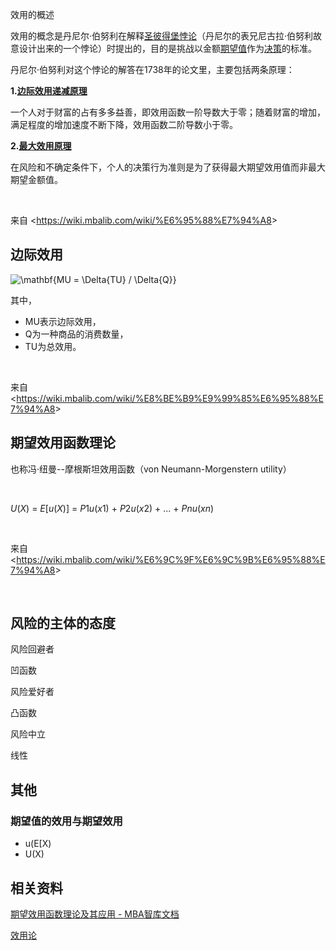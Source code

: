 效用的概述

效用的概念是丹尼尔·伯努利在解释[圣彼得堡悖论](https://wiki.mbalib.com/wiki/%E5%9C%A3%E5%BD%BC%E5%BE%97%E5%A0%A1%E6%82%96%E8%AE%BA)（丹尼尔的表兄尼古拉·伯努利故意设计出来的一个悖论）时提出的，目的是挑战以金额[期望值](https://wiki.mbalib.com/wiki/%E6%9C%9F%E6%9C%9B%E5%80%BC)作为[决策](https://wiki.mbalib.com/wiki/%E5%86%B3%E7%AD%96)的标准。

丹尼尔·伯努利对这个悖论的解答在1738年的论文里，主要包括两条原理：

**1.[边际效用递减原理](https://wiki.mbalib.com/wiki/%E8%BE%B9%E9%99%85%E6%95%88%E7%94%A8%E9%80%92%E5%87%8F%E5%8E%9F%E7%90%86)**

一个人对于财富的占有多多益善，即效用函数一阶导数大于零；随着财富的增加，满足程度的增加速度不断下降，效用函数二阶导数小于零。

**2.[最大效用原理](https://wiki.mbalib.com/wiki/%E6%9C%80%E5%A4%A7%E6%95%88%E7%94%A8%E5%8E%9F%E7%90%86)**

在风险和不确定条件下，个人的决策行为准则是为了获得最大期望效用值而非最大期望金额值。

 

来自 <<https://wiki.mbalib.com/wiki/%E6%95%88%E7%94%A8>>

## 边际效用

![\\mathbf{MU = \\Delta{TU} / \\Delta{Q}}](file:///C:/Users/001/AppData/Local/Temp/msohtmlclip1/01/clip_image001.png)

其中，

* MU表示边际效用，
* Q为一种商品的消费数量，
* TU为总效用。

 

来自 <<https://wiki.mbalib.com/wiki/%E8%BE%B9%E9%99%85%E6%95%88%E7%94%A8>>

## 期望效用函数理论

也称冯·纽曼--摩根斯坦效用函数（von Neumann-Morgenstern utility）

 

*U*(*X*) = *E*[*u*(*X*)] = *P*1*u*(*x*1) + *P*2*u*(*x*2) + ... + *Pnu*(*xn*)

 

来自 <<https://wiki.mbalib.com/wiki/%E6%9C%9F%E6%9C%9B%E6%95%88%E7%94%A8>>

 

## 风险的主体的态度

风险回避者

凹函数

风险爱好者

凸函数

风险中立

线性

## 其他

### 期望值的效用与期望效用

* u(E[X)
* U(X)

## 相关资料

[期望效用函数理论及其应用 - MBA智库文档](onenote:https://d.docs.live.net/d20e030886dac3aa/文档/健%20的笔记本/快速笔记.one#期望效用函数理论及其应用%20-%20MBA智库文档&section-id={605A8367-B519-4AAA-BD72-28C6EF148ADF}&page-id={3D9A4189-68DD-41A6-B0CD-448ADA6B8BB8}&end)

[效用论](https://doc.mbalib.com/view/1a0e3cd1e9764c299bcc15a7c229c2c9.html)

 